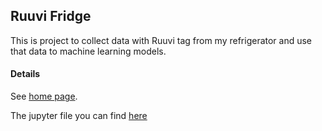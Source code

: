 ## Ruuvi Fridge

This is project to collect data with Ruuvi tag from my refrigerator and use that data to machine learning models.

#### Details

See [home page](https://kilkki.github.io/ruuvi-fridge/).

The jupyter file you can find [here](https://github.com/kilkki/ruuvi-fridge/blob/master/Ruuvi%20predict.ipynb)

